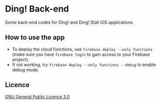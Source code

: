 # Ding! Back-end

Some back-end codes for Ding! and Ding! Stall iOS applications

## How to use the app

- To deploy the cloud functions, use `firebase deploy --only functions` (make sure you have `firebase login` to gain access to your Firebase project).
- If not working, try `firebase deploy --only functions --debug` to enable debug mode.

## Licence

[GNU General Public Licence 3.0](LICENSE)